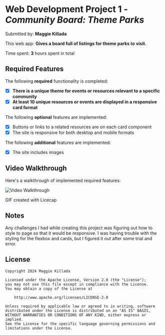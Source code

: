 # Web Development Project 1 - *Community Board: Theme Parks*

Submitted by: **Maggie Killada**

This web app: **Gives a board full of listings for theme parks to visit.**

Time spent: **3** hours spent in total

## Required Features

The following **required** functionality is completed:

- [x] **There is a unique theme for events or resources relevant to a specific community**
- [x] **At least 10 unique resources or events are displayed in a responsive card format**

The following **optional** features are implemented:

- [x] Buttons or links to a related resources are on each card component
- [x] The site is responsive for both desktop and mobile formats

The following **additional** features are implemented:

* [x] The site includes images

## Video Walkthrough

Here's a walkthrough of implemented required features:

<img src='WEB102Project1.gif' title='Video Walkthrough' width='' alt='Video Walkthrough' />

GIF created with Licecap

## Notes

Any challenges I had while creating this project was figuring out how to style to page so that it would be responsive. I was having trouble with the styling for the flexbox and cards, but I figured it out after some trial and error.

## License

    Copyright 2024 Maggie Killada

    Licensed under the Apache License, Version 2.0 (the "License");
    you may not use this file except in compliance with the License.
    You may obtain a copy of the License at

        http://www.apache.org/licenses/LICENSE-2.0

    Unless required by applicable law or agreed to in writing, software
    distributed under the License is distributed on an "AS IS" BASIS,
    WITHOUT WARRANTIES OR CONDITIONS OF ANY KIND, either express or implied.
    See the License for the specific language governing permissions and
    limitations under the License.
